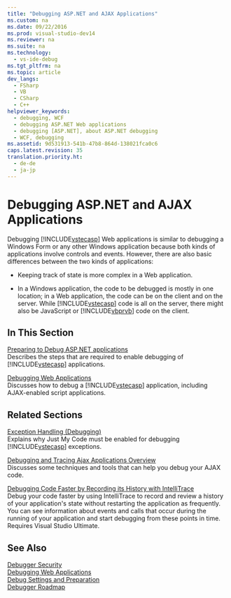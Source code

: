 ```yaml
---
title: "Debugging ASP.NET and AJAX Applications"
ms.custom: na
ms.date: 09/22/2016
ms.prod: visual-studio-dev14
ms.reviewer: na
ms.suite: na
ms.technology: 
  - vs-ide-debug
ms.tgt_pltfrm: na
ms.topic: article
dev_langs: 
  - FSharp
  - VB
  - CSharp
  - C++
helpviewer_keywords: 
  - debugging, WCF
  - debugging ASP.NET Web applications
  - debugging [ASP.NET], about ASP.NET debugging
  - WCF, debugging
ms.assetid: 9d531913-541b-47b8-864d-138021fca0c6
caps.latest.revision: 35
translation.priority.ht: 
  - de-de
  - ja-jp
---
```

# Debugging ASP.NET and AJAX Applications
Debugging [!INCLUDE[vstecasp](../vs140/includes/vstecasp_md.md)] Web applications is similar to debugging a Windows Form or any other Windows application because both kinds of applications involve controls and events. However, there are also basic differences between the two kinds of applications:  
  
-   Keeping track of state is more complex in a Web application.  
  
-   In a Windows application, the code to be debugged is mostly in one location; in a Web application, the code can be on the client and on the server. While [!INCLUDE[vstecasp](../vs140/includes/vstecasp_md.md)] code is all on the server, there might also be JavaScript or [!INCLUDE[vbprvb](../vs140/includes/vbprvb_md.md)] code on the client.  
  
## In This Section  
 [Preparing to Debug ASP.NET applications](../vs140/preparing-to-debug-asp.net.md)  
 Describes the steps that are required to enable debugging of [!INCLUDE[vstecasp](../vs140/includes/vstecasp_md.md)] applications.  
  
 [Debugging Web Applications](../vs140/debugging-web-applications.md)  
 Discusses how to debug a [!INCLUDE[vstecasp](../vs140/includes/vstecasp_md.md)] application, including AJAX-enabled script applications.  
  
## Related Sections  
 [Exception Handling (Debugging)](../vs140/managing-exceptions-with-the-debugger.md)  
 Explains why Just My Code must be enabled for debugging [!INCLUDE[vstecasp](../vs140/includes/vstecasp_md.md)] exceptions.  
  
 [Debugging and Tracing Ajax Applications Overview](assetId:///92684ea0-7bb4-4a34-9203-3aa6394ce375)  
 Discusses some techniques and tools that can help you debug your AJAX code.  
  
 [Debugging Code Faster by Recording its History with IntelliTrace](../vs140/intellitrace.md)  
 Debug your code faster by using IntelliTrace to record and review a history of your application's state without restarting the application as frequently. You can see information about events and calls that occur during the running of your application and start debugging from these points in time. Requires Visual Studio Ultimate.  
  
## See Also  
 [Debugger Security](../vs140/debugger-security.md)   
 [Debugging Web Applications](../vs140/debugging-web-applications-and-script.md)   
 [Debug Settings and Preparation](../vs140/debugger-settings-and-preparation.md)   
 [Debugger Roadmap](../vs140/debugger-basics.md)